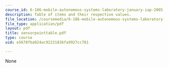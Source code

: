 ```yaml
---
course_id: 6-186-mobile-autonomous-systems-laboratory-january-iap-2005
description: Table of items and their respective values.
file_location: /coursemedia/6-186-mobile-autonomous-systems-laboratory-january-iap-2005/e5678fba924ac92231836fa9927cc781_sensorpointtable.pdf
file_type: application/pdf
layout: pdf
title: sensorpointtable.pdf
type: course
uid: e5678fba924ac92231836fa9927cc781

---
```

None